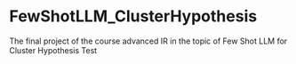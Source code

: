# FewShotLLM_ClusterHypothesis
The final project of the course advanced IR in the topic of Few Shot LLM for Cluster Hypothesis Test
